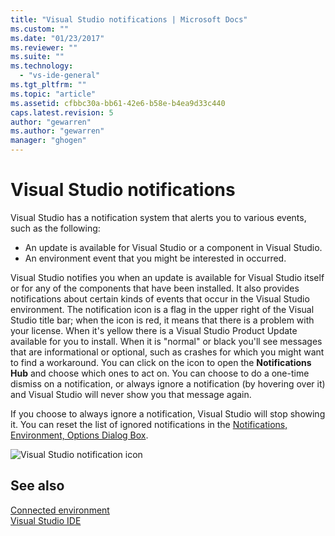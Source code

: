 ```yaml
---
title: "Visual Studio notifications | Microsoft Docs"
ms.custom: ""
ms.date: "01/23/2017"
ms.reviewer: ""
ms.suite: ""
ms.technology: 
  - "vs-ide-general"
ms.tgt_pltfrm: ""
ms.topic: "article"
ms.assetid: cfbbc30a-bb61-42e6-b58e-b4ea9d33c440
caps.latest.revision: 5
author: "gewarren"
ms.author: "gewarren"
manager: "ghogen"
---
```

# Visual Studio notifications
Visual Studio has a notification system that alerts you to various events, such as the following:  

- An update is available for Visual Studio or a component in Visual Studio.  
- An environment event that you might be interested in occurred.  
  
Visual Studio notifies you when an update is available for Visual Studio itself or for any of the components that have been installed. It also provides notifications about certain kinds of events that occur in the Visual Studio environment. The notification icon is a flag in the upper right of the Visual Studio title bar; when the icon is red, it means that there is a problem with your license. When it's yellow there is a Visual Studio Product Update available for you to install. When it is "normal" or black you'll see messages that are informational or optional, such as crashes for which you might want to find a workaround. You can click on the icon to open the **Notifications Hub** and choose which ones to act on. You can choose to do a one-time dismiss on a notification, or always ignore a notification (by hovering over it) and Visual Studio will never show you that message again.  
  
If you choose to always ignore a notification, Visual Studio will stop showing it. You can reset the list of ignored notifications in the [Notifications, Environment, Options Dialog Box](../ide/reference/notifications-environment-options-dialog-box.md).  
  
![Visual Studio notification icon](../ide/media/vs2015_notificationicon.png "vs2015_NotificationIcon")  
  
## See also  
[Connected environment](../ide/connected-environment.md)  
[Visual Studio IDE](../ide/visual-studio-ide.md)  
